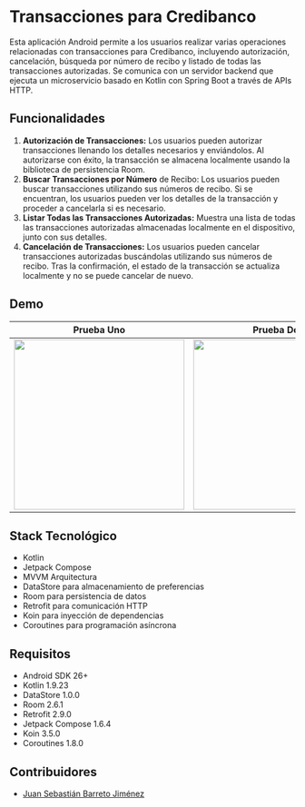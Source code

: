 # Transacciones para Credibanco
Esta aplicación Android permite a los usuarios realizar varias operaciones relacionadas con 
transacciones para Credibanco, incluyendo autorización, cancelación, búsqueda por número de recibo 
y listado de todas las transacciones autorizadas. Se comunica con un servidor backend que ejecuta 
un microservicio basado en Kotlin con Spring Boot a través de APIs HTTP.

## Funcionalidades
1. **Autorización de Transacciones:** Los usuarios pueden autorizar transacciones llenando los detalles necesarios y enviándolos. Al autorizarse con éxito, la transacción se almacena localmente usando la biblioteca de persistencia Room.
2. **Buscar Transacciones por Número** de Recibo: Los usuarios pueden buscar transacciones utilizando sus números de recibo. Si se encuentran, los usuarios pueden ver los detalles de la transacción y proceder a cancelarla si es necesario.
3. **Listar Todas las Transacciones Autorizadas:** Muestra una lista de todas las transacciones autorizadas almacenadas localmente en el dispositivo, junto con sus detalles.
4. **Cancelación de Transacciones:** Los usuarios pueden cancelar transacciones autorizadas buscándolas utilizando sus números de recibo. Tras la confirmación, el estado de la transacción se actualiza localmente y no se puede cancelar de nuevo.

## Demo
|Prueba Uno|Prueba Dos|
|---|---|
|<img src="https://github.com/jsebastianbarretoj99/transactions/assets/63886423/35610f28-6fdc-4fc6-87bc-a348dc4cfae9" width="300"/>|<img src="https://github.com/jsebastianbarretoj99/transactions/assets/63886423/823b6cca-9a58-429f-906b-a0ccccd657c1" width="300"/>|

## Stack Tecnológico
- Kotlin
- Jetpack Compose
- MVVM Arquitectura
- DataStore para almacenamiento de preferencias
- Room para persistencia de datos
- Retrofit para comunicación HTTP
- Koin para inyección de dependencias
- Coroutines para programación asíncrona

## Requisitos
- Android SDK 26+
- Kotlin 1.9.23
- DataStore 1.0.0
- Room 2.6.1
- Retrofit 2.9.0
- Jetpack Compose 1.6.4
- Koin 3.5.0
- Coroutines 1.8.0

## Contribuidores
- [Juan Sebastián Barreto Jiménez](https://github.com/jsebastianbarretoj99)
